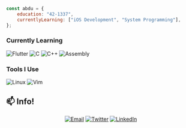 ```javascript
const abdu = {
    education: "42-1337",
    currentlyLearning: ["iOS Development", "System Programming"],
};
```

### Currently Learning
![Flutter](https://img.shields.io/badge/Flutter-02569B?style=for-the-badge&logo=flutter&logoColor=white)
![C](https://img.shields.io/badge/C-00599C?style=for-the-badge&logo=c%2B%2B&logoColor=white)
![C++](https://img.shields.io/badge/C++-00599C?style=for-the-badge&logo=c%2B%2B&logoColor=white)
![Assembly](https://img.shields.io/badge/Assembly-654FF0?style=for-the-badge&logo=assemblyscript&logoColor=white)

### Tools I Use
![Linux](https://img.shields.io/badge/Linux-FCC624?style=for-the-badge&logo=linux&logoColor=black)
![Vim](https://img.shields.io/badge/Vim-%2311AB00.svg?style=for-the-badge&logo=vim&logoColor=white)
## 📫 Info!

<div align="center">

[![Email](https://img.shields.io/badge/Email-0078D4?style=for-the-badge&logo=microsoft-outlook&logoColor=white)](mailto:abderrahmanech@outlook.fr)
[![Twitter](https://img.shields.io/badge/Twitter-1DA1F2?style=for-the-badge&logo=twitter&logoColor=white)](https://twitter.com/48k483x)
[![LinkedIn](https://img.shields.io/badge/LinkedIn-0077B5?style=for-the-badge&logo=linkedin&logoColor=white)](https://www.linkedin.com/in/abkabex/)

</div>

